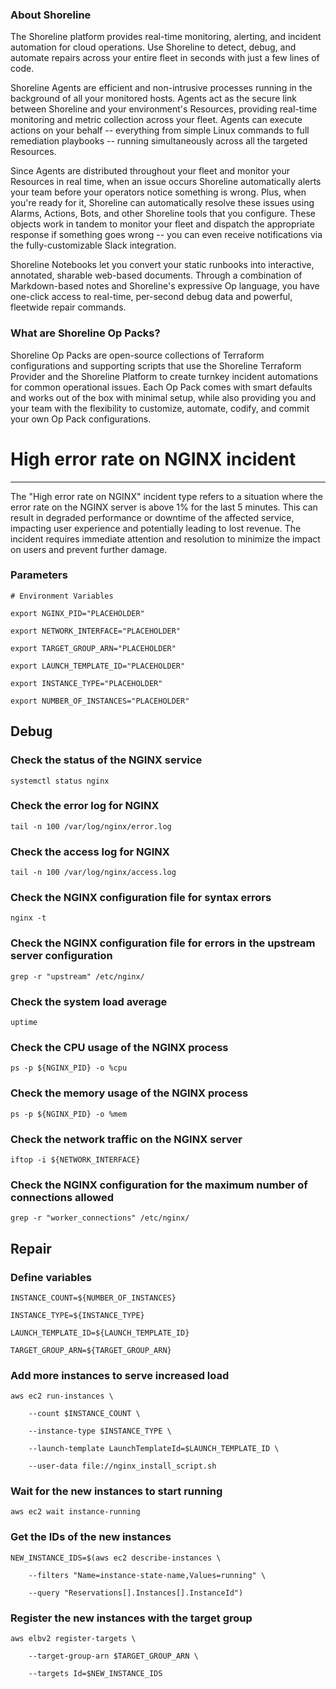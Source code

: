 
### About Shoreline
The Shoreline platform provides real-time monitoring, alerting, and incident automation for cloud operations. Use Shoreline to detect, debug, and automate repairs across your entire fleet in seconds with just a few lines of code.

Shoreline Agents are efficient and non-intrusive processes running in the background of all your monitored hosts. Agents act as the secure link between Shoreline and your environment's Resources, providing real-time monitoring and metric collection across your fleet. Agents can execute actions on your behalf -- everything from simple Linux commands to full remediation playbooks -- running simultaneously across all the targeted Resources.

Since Agents are distributed throughout your fleet and monitor your Resources in real time, when an issue occurs Shoreline automatically alerts your team before your operators notice something is wrong. Plus, when you're ready for it, Shoreline can automatically resolve these issues using Alarms, Actions, Bots, and other Shoreline tools that you configure. These objects work in tandem to monitor your fleet and dispatch the appropriate response if something goes wrong -- you can even receive notifications via the fully-customizable Slack integration.

Shoreline Notebooks let you convert your static runbooks into interactive, annotated, sharable web-based documents. Through a combination of Markdown-based notes and Shoreline's expressive Op language, you have one-click access to real-time, per-second debug data and powerful, fleetwide repair commands.

### What are Shoreline Op Packs?
Shoreline Op Packs are open-source collections of Terraform configurations and supporting scripts that use the Shoreline Terraform Provider and the Shoreline Platform to create turnkey incident automations for common operational issues. Each Op Pack comes with smart defaults and works out of the box with minimal setup, while also providing you and your team with the flexibility to customize, automate, codify, and commit your own Op Pack configurations.

# High error rate on NGINX incident
---

The "High error rate on NGINX" incident type refers to a situation where the error rate on the NGINX server is above 1% for the last 5 minutes. This can result in degraded performance or downtime of the affected service, impacting user experience and potentially leading to lost revenue. The incident requires immediate attention and resolution to minimize the impact on users and prevent further damage.

### Parameters
```shell
# Environment Variables

export NGINX_PID="PLACEHOLDER"

export NETWORK_INTERFACE="PLACEHOLDER"

export TARGET_GROUP_ARN="PLACEHOLDER"

export LAUNCH_TEMPLATE_ID="PLACEHOLDER"

export INSTANCE_TYPE="PLACEHOLDER"

export NUMBER_OF_INSTANCES="PLACEHOLDER"
```

## Debug

### Check the status of the NGINX service
```shell
systemctl status nginx
```

### Check the error log for NGINX
```shell
tail -n 100 /var/log/nginx/error.log
```

### Check the access log for NGINX
```shell
tail -n 100 /var/log/nginx/access.log
```

### Check the NGINX configuration file for syntax errors
```shell
nginx -t
```

### Check the NGINX configuration file for errors in the upstream server configuration
```shell
grep -r "upstream" /etc/nginx/
```

### Check the system load average
```shell
uptime
```

### Check the CPU usage of the NGINX process
```shell
ps -p ${NGINX_PID} -o %cpu
```

### Check the memory usage of the NGINX process
```shell
ps -p ${NGINX_PID} -o %mem
```

### Check the network traffic on the NGINX server
```shell
iftop -i ${NETWORK_INTERFACE}
```

### Check the NGINX configuration for the maximum number of connections allowed
```shell
grep -r "worker_connections" /etc/nginx/
```

## Repair

### Define variables
```shell
INSTANCE_COUNT=${NUMBER_OF_INSTANCES}

INSTANCE_TYPE=${INSTANCE_TYPE}

LAUNCH_TEMPLATE_ID=${LAUNCH_TEMPLATE_ID}

TARGET_GROUP_ARN=${TARGET_GROUP_ARN}
```

### Add more instances to serve increased load
```shell
aws ec2 run-instances \

    --count $INSTANCE_COUNT \

    --instance-type $INSTANCE_TYPE \

    --launch-template LaunchTemplateId=$LAUNCH_TEMPLATE_ID \

    --user-data file://nginx_install_script.sh
```

### Wait for the new instances to start running
```shell
aws ec2 wait instance-running
```

### Get the IDs of the new instances
```shell
NEW_INSTANCE_IDS=$(aws ec2 describe-instances \

    --filters "Name=instance-state-name,Values=running" \

    --query "Reservations[].Instances[].InstanceId")
```

### Register the new instances with the target group
```shell
aws elbv2 register-targets \

    --target-group-arn $TARGET_GROUP_ARN \

    --targets Id=$NEW_INSTANCE_IDS
```